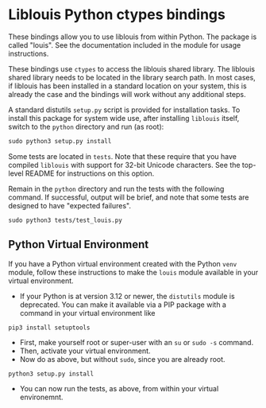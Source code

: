 # Liblouis Python ctypes bindings

These bindings allow you to use liblouis from within Python. The
package is called "louis". See the documentation included in the
module for usage instructions.

These bindings use `ctypes` to access the liblouis shared library. The
liblouis shared library needs to be located in the library search
path. In most cases, if liblouis has been installed in a standard
location on your system, this is already the case and the bindings
will work without any additional steps.

A standard distutils `setup.py` script is provided for installation
tasks. To install this package for system wide use, after installing
`liblouis` itself, switch to the `python` directory and run (as root):

``` python
sudo python3 setup.py install
```

Some tests are located in `tests`. Note that these require that
you have compiled `liblouis` with support for 32-bit Unicode
characters.  See the top-level README for instructions on this option.

Remain in the `python` directory and run the tests with the
following command.  If successful, output will be brief, and note
that some tests are designed to have "expected failures".

``` console
sudo python3 tests/test_louis.py
```

## Python Virtual Environment

If you have a Python virtual environment created with the
Python `venv` module, follow these instructions to make
the `louis` module available in your virtual environment.

*  If your Python is at version 3.12 or newer, the `distutils`
module is deprecated.  You can make it available via a PIP
package with a command in your virtual environment like
```console
pip3 install setuptools
```
*  First, make yourself root or super-user with an
`su` or `sudo -s` command.
*  Then, activate your virtual environment.
*  Now do as above, but without `sudo`, since you are
already root.
```console
python3 setup.py install
```
*  You can now run the tests, as above, from within
your virtual environemnt.
